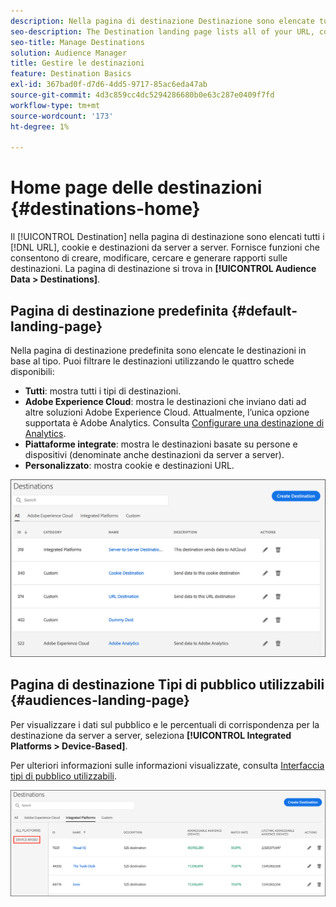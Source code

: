 ```yaml
---
description: Nella pagina di destinazione Destinazione sono elencate tutte le destinazioni URL, cookie e server-to-server. Fornisce funzioni che consentono di creare, modificare, cercare e generare rapporti sulle destinazioni. La pagina di destinazione si trova in Dati pubblico > Destinazioni.
seo-description: The Destination landing page lists all of your URL, cookie, and server-to-server destinations. It provides features that let you create, edit, search for, and report on destinations. The landing page is located in Audience Data > Destinations.
seo-title: Manage Destinations
solution: Audience Manager
title: Gestire le destinazioni
feature: Destination Basics
exl-id: 367bad0f-d7d6-4dd5-9717-85ac6eda47ab
source-git-commit: 4d3c859cc4dc5294286680b0e63c287e0409f7fd
workflow-type: tm+mt
source-wordcount: '173'
ht-degree: 1%

---
```


# Home page delle destinazioni {#destinations-home}

Il [!UICONTROL Destination] nella pagina di destinazione sono elencati tutti i [!DNL URL], cookie e destinazioni da server a server. Fornisce funzioni che consentono di creare, modificare, cercare e generare rapporti sulle destinazioni. La pagina di destinazione si trova in **[!UICONTROL Audience Data > Destinations]**.

## Pagina di destinazione predefinita {#default-landing-page}

<!-- destinations-home.xml -->

Nella pagina di destinazione predefinita sono elencate le destinazioni in base al tipo. Puoi filtrare le destinazioni utilizzando le quattro schede disponibili:

* **Tutti**: mostra tutti i tipi di destinazioni.
* **Adobe Experience Cloud**: mostra le destinazioni che inviano dati ad altre soluzioni Adobe Experience Cloud. Attualmente, l’unica opzione supportata è Adobe Analytics. Consulta [Configurare una destinazione di Analytics](/help/using/features/destinations/create-analytics-destination.md).
* **Piattaforme integrate**: mostra le destinazioni basate su persone e dispositivi (denominate anche destinazioni da server a server).
* **Personalizzato**: mostra cookie e destinazioni URL.


![](assets/destinations-landing.png)

## Pagina di destinazione Tipi di pubblico utilizzabili {#audiences-landing-page}

Per visualizzare i dati sul pubblico e le percentuali di corrispondenza per la destinazione da server a server, seleziona **[!UICONTROL Integrated Platforms > Device-Based]**.

Per ulteriori informazioni sulle informazioni visualizzate, consulta [Interfaccia tipi di pubblico utilizzabili](/help/using/features/addressable-audiences.md#addressable-audience-interface).

![](/help/using/features/assets/addressable-audiences-landing.png)

